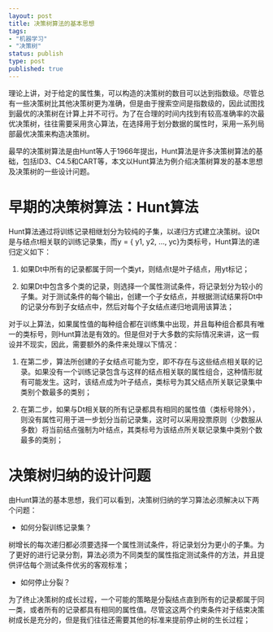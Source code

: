```yaml
--- 
layout: post
title: 决策树算法的基本思想
tags: 
- "机器学习"
- "决策树"
status: publish
type: post
published: true
---
```

理论上讲，对于给定的属性集，可以构造的决策树的数目可以达到指数级。尽管总有一些决策树比其他决策树更为准确，但是由于搜索空间是指数级的，因此试图找到最优的决策树在计算上并不可行。为了在合理的时间内找到有较高准确率的次最优决策树，往往需要采用贪心算法，在选择用于划分数据的属性时，采用一系列局部最优决策来构造决策树。

最早的决策树算法是由Hunt等人于1966年提出，Hunt算法是许多决策树算法的基础，包括ID3、C4.5和CART等，本文以Hunt算法为例介绍决策树算发的基本思想及决策树的一些设计问题。

# 早期的决策树算法：Hunt算法

Hunt算法通过将训练记录相继划分为较纯的子集，以递归方式建立决策树。设Dt是与结点t相关联的训练记录集，而y = { y1, y2, …, yc}为类标号，Hunt算法的递归定义如下：

1. 如果Dt中所有的记录都属于同一个类yt，则结点t是叶子结点，用yt标记；

2. 如果Dt中包含多个类的记录，则选择一个属性测试条件，将记录划分为较小的子集。对于测试条件的每个输出，创建一个子女结点，并根据测试结果将Dt中的记录分布到子女结点中，然后对每个子女结点递归地调用该算法；

对于以上算法，如果属性值的每种组合都在训练集中出现，并且每种组合都具有唯一的类标号，则Hunt算法是有效的。但是但对于大多数的实际情况来讲，这一假设并不现实，因此，需要额外的条件来处理以下情况：

1. 在第二步，算法所创建的子女结点可能为空，即不存在与这些结点相关联的记录。如果没有一个训练记录包含与这样的结点相关联的属性组合，这种情形就有可能发生。这时，该结点成为叶子结点，类标号为其父结点所关联记录集中类别个数最多的类别；

2. 在第二步，如果与Dt相关联的所有记录都具有相同的属性值（类标号除外），则没有属性可用于进一步划分当前记录集，这时可以采用投票原则（少数服从多数）将当前结点强制为叶结点，其类标号为该结点所关联记录集中类别个数最多的类别；

# 决策树归纳的设计问题

由Hunt算法的基本思想，我们可以看到，决策树归纳的学习算法必须解决以下两个问题：

+ 如何分裂训练记录集？

树增长的每次递归都必须要选择一个属性测试条件，将记录划分为更小的子集。为了更好的进行记录分割，算法必须为不同类型的属性指定测试条件的方法，并且提供评估每个测试条件优劣的客观标准；

+ 如何停止分裂？

为了终止决策树的成长过程，一个可能的策略是分裂结点直到所有的记录都属于同一类，或者所有的记录都具有相同的属性值。尽管这这两个约束条件对于结束决策树成长是充分的，但是我们往往还需要其他的标准来提前停止树的生长过程；

